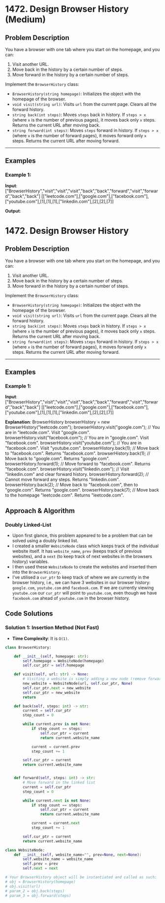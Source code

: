# 1472. Design Browser History (Medium)

## Problem Description

You have a browser with one tab where you start on the homepage, and you can:

1. Visit another URL.
2. Move back in the history by a certain number of steps.
3. Move forward in the history by a certain number of steps.

Implement the `BrowserHistory` class:

- `BrowserHistory(string homepage)`: Initializes the object with the homepage of the browser.
- `void visit(string url)`: Visits `url` from the current page. Clears all the forward history.
- `string back(int steps)`: Moves `steps` back in history. If `steps > x` (where `x` is the number of previous pages), it moves back only `x` steps. Returns the current URL after moving back.
- `string forward(int steps)`: Moves `steps` forward in history. If `steps > x` (where `x` is the number of forward pages), it moves forward only `x` steps. Returns the current URL after moving forward.

---

## Examples

### Example 1:

**Input**:
["BrowserHistory","visit","visit","visit","back","back","forward","visit","forward","back","back"]
[["leetcode.com"],["google.com"],["facebook.com"],["youtube.com"],[1],[1],[1],["linkedin.com"],[2],[2],[7]]

**Output**:

# 1472. Design Browser History

## Problem Description

You have a browser with one tab where you start on the homepage, and you can:

1. Visit another URL.
2. Move back in the history by a certain number of steps.
3. Move forward in the history by a certain number of steps.

Implement the `BrowserHistory` class:

- `BrowserHistory(string homepage)`: Initializes the object with the homepage of the browser.
- `void visit(string url)`: Visits `url` from the current page. Clears all the forward history.
- `string back(int steps)`: Moves `steps` back in history. If `steps > x` (where `x` is the number of previous pages), it moves back only `x` steps. Returns the current URL after moving back.
- `string forward(int steps)`: Moves `steps` forward in history. If `steps > x` (where `x` is the number of forward pages), it moves forward only `x` steps. Returns the current URL after moving forward.

---

## Examples

### Example 1:

**Input**:
["BrowserHistory","visit","visit","visit","back","back","forward","visit","forward","back","back"]
[["leetcode.com"],["google.com"],["facebook.com"],["youtube.com"],[1],[1],[1],["linkedin.com"],[2],[2],[7]]

**Explanation**:
BrowserHistory browserHistory = new BrowserHistory("leetcode.com");
browserHistory.visit("google.com"); // You are in "leetcode.com". Visit "google.com".
browserHistory.visit("facebook.com"); // You are in "google.com". Visit "facebook.com".
browserHistory.visit("youtube.com"); // You are in "facebook.com". Visit "youtube.com".
browserHistory.back(1); // Move back to "facebook.com". Returns "facebook.com".
browserHistory.back(1); // Move back to "google.com". Returns "google.com".
browserHistory.forward(1); // Move forward to "facebook.com". Returns "facebook.com".
browserHistory.visit("linkedin.com"); // Visit "linkedin.com" and clear forward history.
browserHistory.forward(2); // Cannot move forward any steps. Returns "linkedin.com".
browserHistory.back(2); // Move back to "facebook.com", then to "google.com". Returns "google.com".
browserHistory.back(7); // Move back to the homepage "leetcode.com". Returns "leetcode.com".

## Approach & Algorithm

### Doubly Linked-List

- Upon first glance, this problem appeared to be a problem that can be solved using a doubly linked list.
- I created a smaller `WebsiteNode` class which keeps track of the individual website itself. It has `website_name`, `prev` (keeps track of previous websites), and a `next` (to keep track of next websites in the browsers history) variables.
- I then used these `WebsiteNode` to create the websites and inserted them into the `BrowserHistory`.
- I've utilised a `cur_ptr` to keep track of where we are currently in the browser history, i.e., we can have 3 websites in our browser history: `google.com`, `youtube.com` and `facebook.com`. If we are currently viewing `youtube.com` our `cur_ptr` will point to `youtube.com`, even though we have `facebook.com` ahead of `youtube.com` in the browser history.

## Code Solutions

### Solution 1: Insertion Method (Not Fast)

- **Time Complexity**: It is `O(1)`.

```python
class BrowserHistory:

    def __init__(self, homepage: str):
        self.homepage = WebsiteNode(homepage)
        self.cur_ptr = self.homepage

    def visit(self, url: str) -> None:
        # Visiting a website is simply adding a new node (remove forward nodes)
        new_website = WebsiteNode(url, self.cur_ptr, None)
        self.cur_ptr.next = new_website
        self.cur_ptr = new_website
        return

    def back(self, steps: int) -> str:
        current = self.cur_ptr
        step_count = 0

        while current.prev is not None:
            if step_count == steps:
                self.cur_ptr = current
                return current.website_name

            current = current.prev
            step_count += 1

        self.cur_ptr = current
        return current.website_name


    def forward(self, steps: int) -> str:
        # Move forward in the linked list
        current = self.cur_ptr
        step_count = 0

        while current.next is not None:
            if step_count == steps:
                self.cur_ptr = current
                return current.website_name

            current = current.next
            step_count += 1

        self.cur_ptr = current
        return current.website_name

class WebsiteNode:
    def __init__(self, website_name="", prev=None, next=None):
        self.website_name = website_name
        self.prev = prev
        self.next = next

# Your BrowserHistory object will be instantiated and called as such:
# obj = BrowserHistory(homepage)
# obj.visit(url)
# param_2 = obj.back(steps)
# param_3 = obj.forward(steps)
```
